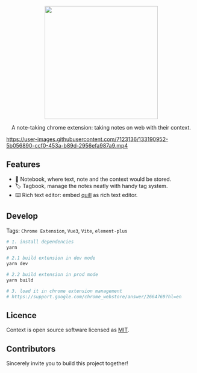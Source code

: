 

<p align="center">
  <a href="https://www.npmjs.org/package/element-plus">
    <img width="300" src="https://user-images.githubusercontent.com/7123136/132152458-37a8ec1d-dfb2-4957-8451-44cf01312820.png">
  </a>
  <br>
</p>

<p align="center">A note-taking chrome extension: taking notes on web with their context.
</p>


https://user-images.githubusercontent.com/7123136/133190952-5b056890-ccf0-453a-b89d-2956efa987a9.mp4


## Features

- 📝 Notebook, where text, note and the context would be stored.
- 🏷️ Tagbook, manage the notes neatly with handy tag system.
- ⌨️ Rich text editor: embed [quill](https://quilljs.com/) as rich text editor.

## Develop

Tags: `Chrome Extension`, `Vue3`, `Vite`, `element-plus`

```bash
# 1. install dependencies
yarn

# 2.1 build extension in dev mode
yarn dev

# 2.2 build extension in prod mode
yarn build

# 3. load it in chrome extension management
# https://support.google.com/chrome_webstore/answer/2664769?hl=en
```

## Licence

Context is open source software licensed as
[MIT](https://github.com/alibaba/formily/blob/master/LICENSE.md).

## Contributors

Sincerely invite you to build this project together!
